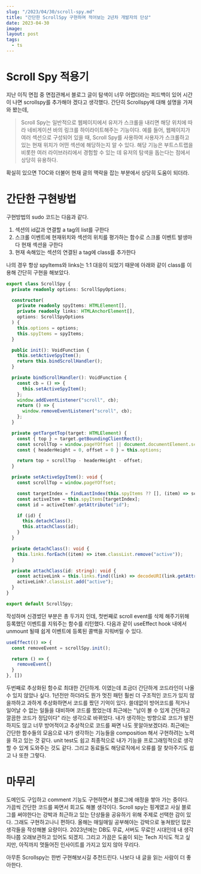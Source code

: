 ```yaml
---
slug: "/2023/04/30/scroll-spy.md"
title: "간단한 ScrollSpy 구현하며 적어보는 2년차 개발자의 단상"
date: 2023-04-30
image:
layout: post
tags:
  - ts
---
```


# Scroll Spy 적용기
 지난 이직 면접 중 면접관께서 블로그 글이 탐색이 너무 어렵더라는 피드백이 있어 시간이 나면 scrollspy를 추가해야 겠다고 생각했다. 간단히 Scrollspy에 대해 설명을 가져와 봤는데,
 > Scroll Spy는 일반적으로 웹페이지에서 유저가 스크롤을 내리면 해당 위치에 따라 네비게이션 바의 링크를 하이라이트해주는 기능이다. 예를 들어, 웹페이지가 여러 섹션으로 구성되어 있을 때, Scroll Spy를 사용하여 사용자가 스크롤하고 있는 현재 위치가 어떤 섹션에 해당하는지 알 수 있다. 해당 기능은 부트스트랩을 비롯한 여러 라이브러리에서 경험할 수 있는 데 유저의 탐색을 돕는다는 점에서 상당히 유용하다.

 확실히 있으면 TOC와 더불어 현재 글의 맥락을 잡는 부분에서 상당히 도움이 되더라.

# 간단한 구현방법
구현방법의 sudo 코드는 다음과 같다.

1. 섹션의 id값과 연결할 a tag의 list를 구한다
2. 스크롤 이벤트에 현재위치와 섹션의 위치를 평가하는 함수로 스크롤 이벤트 발생마다 현재 섹션을 구한다
3. 현재 속해있는 섹션의 연결된 a tag에 class를 추가한다

나의 경우 항상 spyItems와 links는 1:1 대응이 되었기 때문에 아래와 같이 class를 이용해 간단히 구현을 해보았다.

```ts
export class ScrollSpy {
  private readonly options: ScrollSpyOptions;

  constructor(
    private readonly spyItems: HTMLElement[],
    private readonly links: HTMLAnchorElement[],
    options: ScrollSpyOptions
  ) {
    this.options = options;
    this.spyItems = spyItems;
  }

  public init(): VoidFunction {
    this.setActiveSpyItem();
    return this.bindScrollHandler();
  }

  private bindScrollHandler(): VoidFunction {
    const cb = () => {
      this.setActiveSpyItem();
    };
    window.addEventListener("scroll", cb);
    return () => {
      window.removeEventListener("scroll", cb);
    };
  }

  private getTargetTop(target: HTMLElement) {
    const { top } = target.getBoundingClientRect();
    const scrollTop = window.pageYOffset || document.documentElement.scrollTop;
    const { headerHeight = 0, offset = 0 } = this.options;

    return top + scrollTop - headerHeight - offset;
  }

  private setActiveSpyItem(): void {
    const scrollTop = window.pageYOffset;

    const targetIndex = findLastIndex(this.spyItems ?? [], (item) => scrollTop >= this.getTargetTop(item));
    const activeItem = this.spyItems[targetIndex];
    const id = activeItem?.getAttribute("id");

    if (id) {
      this.detachClass();
      this.attachClass(id);
    }
  }

  private detachClass(): void {
    this.links.forEach((item) => item.classList.remove("active"));
  }

  private attachClass(id: string): void {
    const activeLink = this.links.find((link) => decodeURI(link.getAttribute("href")?.replace(/^#/, "") ?? "") === id);
    activeLink?.classList.add("active");
  }
}

export default ScrollSpy;
```

작성하며 신경썼던 부분은 총 두가지 인데,
첫번째로 scroll event를 삭제 해주기위해 등록했던 이벤트를 지워주는 함수를 리턴했다. 다음과 같이 useEffect hook 내에서 unmount 될때 쉽게 이벤트에 등록된 콜백을 지워버릴 수 있다.
```ts
useEffect(() => {
  const removeEvent = scrollSpy.init();

  return () => {
    removeEvent()
  }
}, [])
```
 두번째로 추상화된 함수로 최대한 간단하게. 이였는데 조금더 간단하게 코드라인이 나올 수 있지 않았나 싶다. 1년전만 하더라도 뭔가 멋진 패턴 훨씬 더 구조적인 코드가 있지 않을까하고 과하게 추상화하면서 코드를 짰던 기억이 있다. 쓸데없이 방어코드를 적거나 일어날 수 없는 일들을 대비하며 코드를 짰었는데 최근에는 "남이 볼 수 있게 간단하고 깔끔한 코드가 정답이다" 라는 생각으로 바뀌었다. 내가 생각하는 방향으로 코드가 발전하지도 않고 너무 방어적이고 추상적으로 코드를 짜면 나도 못알아보겠더라.
 최근에는 간단한 함수들의 모음으로 내가 생각하는 기능들을 composition 해서 구현하려는 노력을 하고 있는 것 같다. unit test도 쉽고 최종적으로 내가 기능을 프로그래밍적으로 생각할 수 있게 도와주는 것도 같다. 그리고 동료들도 해당로직에서 오류를 잘 찾아주기도 쉽고 나 또한 그렇다.

# 마무리
 도메인도 구입하고 comment 기능도 구현하면서 블로그에 애정을 쌓아 가는 중이다. 가끔씩 간단한 코드를 짜면서 회고도 해볼 생각이다.
 Scroll spy는 핑계였고 사실 블로그를 써야한다는 강박과 최근하고 있는 단상들을 공유하기 위해 주제로 선택한 감이 있다. 그래도 구현하고나니 편하다.
올해는 매일매일 공부해야는 강박으로 놓쳐왔던 많은 생각들을 작성해볼 요량이다. 2023년에는 DB도 무료, 서버도 무료인 시대인데 내 생각하나쯤 오래보관하고 있어도 되겠지.
그리고 가끔은 도움이 되는 Tech 지식도 적고 싶지만, 아직까지 멋들어진 인사이트를 가지고 있지 않아 무리다.

아무튼 Scrollspy는 한번 구현해보시길 추천드린다. 나보다 내 글을 읽는 사람이 더 좋아한다.
